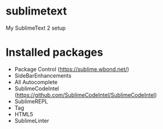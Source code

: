sublimetext
===========

My SublimeText 2 setup

# Installed packages

- Package Control (https://sublime.wbond.net/)
- SideBarEnhancements
- All Autocomplete
- SublimeCodeIntel (https://github.com/SublimeCodeIntel/SublimeCodeIntel)
- SublimeREPL
- Tag
- HTML5
- SublimeLinter
